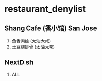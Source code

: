 # restaurant_denylist

## Shang Cafe (香小馆) San Jose
1. 鱼香肉丝 (太油太咸)
2. 土豆烧排骨 (太油太辣)
## NextDish
1. ALL
